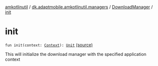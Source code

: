 [amkotlinutil](../../index.md) / [dk.adaptmobile.amkotlinutil.managers](../index.md) / [DownloadManager](index.md) / [init](./init.md)

# init

`fun init(context: `[`Context`](https://developer.android.com/reference/android/content/Context.html)`): `[`Unit`](https://kotlinlang.org/api/latest/jvm/stdlib/kotlin/-unit/index.html) [(source)](https://github.com/adaptmobile-organization/amkotlinutil/tree/master/amkotlinutil/src/main/java/dk/adaptmobile/amkotlinutil/managers/DownloadManager.kt#L26)

This will initialize the download manager with the specified
application context

